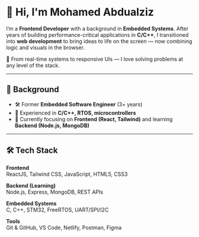 # 👋 Hi, I'm Mohamed Abdualziz

I’m a **Frontend Developer** with a background in **Embedded Systems**. After years of building performance-critical applications in **C/C++**, I transitioned into **web development** to bring ideas to life on the screen — now combining logic and visuals in the browser.

🔁 From real-time systems to responsive UIs — I love solving problems at any level of the stack.

---

## 💼 Background
- 🛠 Former **Embedded Software Engineer** (3+ years)
- 🧠 Experienced in **C/C++, RTOS, microcontrollers**
- 🔀 Currently focusing on **Frontend (React, Tailwind)** and learning **Backend (Node.js, MongoDB)**

---

## 🛠️ Tech Stack

**Frontend**  
ReactJS, Tailwind CSS, JavaScript, HTML5, CSS3

**Backend (Learning)**  
Node.js, Express, MongoDB, REST APIs

**Embedded Systems**  
C, C++, STM32, FreeRTOS, UART/SPI/I2C

**Tools**  
Git & GitHub, VS Code, Netlify, Postman, Figma

